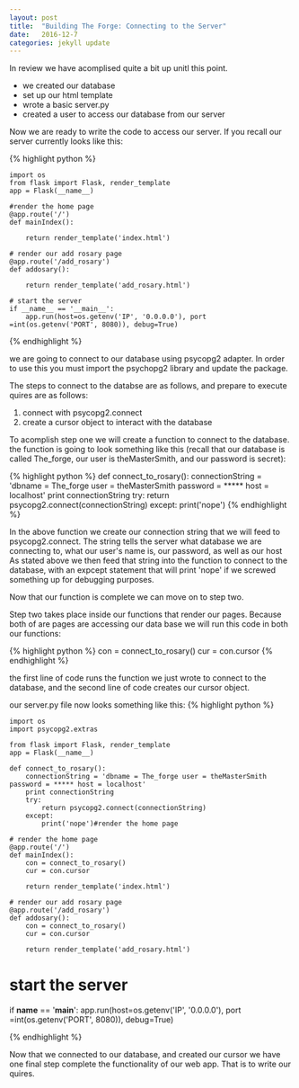 ```yaml
---
layout: post
title:  "Building The Forge: Connecting to the Server"
date:   2016-12-7 
categories: jekyll update
---
```


In review we have acomplised quite a bit up unitl this point. 

* we created our database 
* set up our html template 
* wrote a basic server.py 
* created a user to access our database from our server 

Now we are ready to write the code to access our server. If you recall our server currently looks like this: 

{% highlight python %} 

    import os
    from flask import Flask, render_template
    app = Flask(__name__)
    
    #render the home page
    @app.route('/')
    def mainIndex():

        return render_template('index.html')

    # render our add rosary page 
    @app.route('/add_rosary')
    def addosary(): 
    
        return render_template('add_rosary.html')

    # start the server
    if __name__ == '__main__':
        app.run(host=os.getenv('IP', '0.0.0.0'), port =int(os.getenv('PORT', 8080)), debug=True)

{% endhighlight %} 

we are going to connect to our database using psycopg2 adapter. In order to use this you must import the psychopg2 
    library and update the package. 

The steps to connect to the databse are as follows, and prepare to execute quires are as follows: 

1. connect with psycopg2.connect 
2. create a cursor object to interact with the database 

To acomplish step one we will create a function to connect to the database. the function is going to look something like this (recall that our database is called The_forge, our user is theMasterSmith, and our password is secret): 

{% highlight python %} 
    def connect_to_rosary(): 
        connectionString = 'dbname = The_forge user = theMasterSmith password = ***** host = localhost'
        print connectionString
        try: 
            return psycopg2.connect(connectionString)
        except: 
            print('nope')
{% endhighlight %} 

In the above function we create our connection string that we will feed to psycopg2.connect. The string tells 
    the server what database we are connecting to, what our user's name is, our password, as well as our host
    As stated above we then feed that string into the function to connect to the database, with an expcept
    statement that will print 'nope' if we screwed something up for debugging purposes. 

Now that our function is complete we can move on to step two. 

Step two takes place inside our functions that render our pages. Because both of are pages are accessing our data
    base we will run this code in both our functions:  

{% highlight python %} 
    con = connect_to_rosary() 
    cur = con.cursor 
{% endhighlight %} 

the first line of code runs the function we just wrote to connect to the database, and the second line of 
    code creates our cursor object. 

our server.py file now looks something like this: 
{% highlight python %} 

    import os
    import psycopg2.extras 

    from flask import Flask, render_template
    app = Flask(__name__)

    def connect_to_rosary(): 
        connectionString = 'dbname = The_forge user = theMasterSmith password = ***** host = localhost'
        print connectionString
        try: 
            return psycopg2.connect(connectionString)
        except: 
            print('nope')#render the home page

    # render the home page 
    @app.route('/')
    def mainIndex():
        con = connect_to_rosary() 
        cur = con.cursor         

        return render_template('index.html')

    # render our add rosary page 
    @app.route('/add_rosary')
    def addosary(): 
        con = connect_to_rosary() 
        cur = con.cursor         

        return render_template('add_rosary.html')

# start the server
if __name__ == '__main__':
app.run(host=os.getenv('IP', '0.0.0.0'), port =int(os.getenv('PORT', 8080)), debug=True)

{% endhighlight %} 

Now that we connected to our database, and created our cursor we have one final step complete the functionality of our web app. 
    That is to write our quires. 
    

